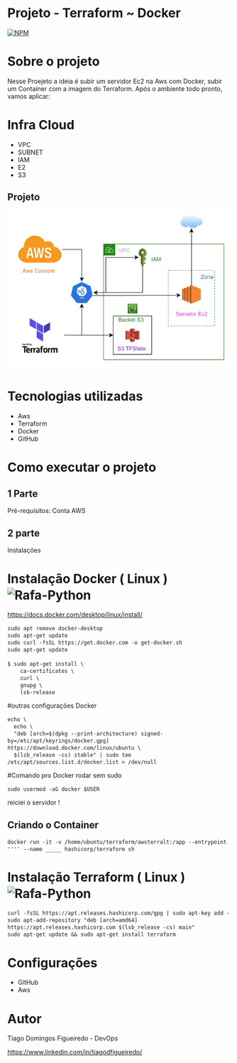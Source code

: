 # Projeto - Terraform ~ Docker   
[![NPM](https://img.shields.io/npm/l/react)](https://github.com/tiagodfigueiredo7/awsterralt/blob/main/LICENCE) 

# Sobre o projeto

Nesse Proejeto a ideia é subir um servidor Ec2 na Aws com Docker, subir um Container com a imagem do Terraform. 
Após o ambiente todo pronto, vamos aplicar: 

#  Infra Cloud

- VPC
- SUBNET
- IAM
- E2
- S3



##  Projeto 

![Web 1](https://github.com/tiagodfigueiredo7/assets/blob/main/WhatsApp%20Image%202022-06-25%20at%2019.05.18.jpeg)



# Tecnologias utilizadas

- Aws 
- Terraform 
- Docker
- GitHub

# Como executar o projeto

## 1 Parte
Pré-requisitos: Conta AWS



## 2 parte
Instalações


# Instalação  Docker ( Linux ) <img align="center" alt="Rafa-Python" height="70" width="80" src="https://cdn.jsdelivr.net/gh/devicons/devicon/icons/docker/docker-original-wordmark.svg">
https://docs.docker.com/desktop/linux/install/

```
sudo apt remove docker-desktop
sudo apt-get update
sudo curl -fsSL https://get.docker.com -o get-docker.sh
sudo apt-get update

$ sudo apt-get install \
    ca-certificates \
    curl \
    gnupg \
    lsb-release
```
#outras configurações  Docker

```
echo \
  echo \
  "deb [arch=$(dpkg --print-architecture) signed-by=/etc/apt/keyrings/docker.gpg] https://download.docker.com/linux/ubuntu \
  $(lsb_release -cs) stable" | sudo tee /etc/apt/sources.list.d/docker.list > /dev/null

```
#Comando pro Docker rodar sem sudo 

```
sudo usermod -aG docker $USER

```
reiciei o servidor !


## Criando o Container


```
docker run -it -v /home/ubuntu/terraform/awsterralt:/app --entrypoint '''' --name _____ hashicorp/terraform sh
```


# Instalação  Terraform ( Linux )<img align="center" alt="Rafa-Python" height="60" width="70" src="https://cdn.jsdelivr.net/gh/devicons/devicon/icons/terraform/terraform-original-wordmark.svg">

```
curl -fsSL https://apt.releases.hashicorp.com/gpg | sudo apt-key add -
sudo apt-add-repository "deb [arch=amd64] https://apt.releases.hashicorp.com $(lsb_release -cs) main"
sudo apt-get update && sudo apt-get install terraform
```



# Configurações 

- GitHub
- Aws






# Autor

Tiago Domingos Figueiredo - DevOps

https://www.linkedin.com/in/tiagodfigueiredo/
